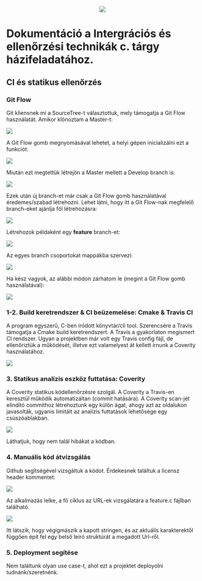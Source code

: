 <p align="center"><img src="doc/images/faup-logo.png"/></p>

# Dokumentáció a Intergrációs és ellenőrzési technikák c. tárgy házifeladatához.

## CI és statikus ellenőrzés

### Git Flow

Git kliensnek mi a SourceTree-t választottuk, mely támogatja a Git Flow használatát.
Amikor klónoztam a Master-t:

<img src="doc/images/without-gitflow.png"/>

A Git Flow gomb megnyomásával lehetet, a helyi gépen inicializálni ezt a funkciót:

<img src="doc/images/gitflow-init.png"/>

Miután ezt megtettük létrejön a Master mellett a Develop branch is:

<img src="doc/images/gitflow-after-init.png"/>

Ezek után új branch-et már csak a Git Flow gomb használatával éredemes/szabad létrehozni.
Lehet látni, hogy itt a Git Flow-nak megfelelő branch-eket ajánlja föl létrehozásra:

<img src="doc/images/gitflow-use-gitflow-button.png"/>

Létrehozok példaként egy **feature** branch-et:

<img src="doc/images/gitflow-new-feature.png"/>

Az egyes branch csoportokat mappákba szervezi:

<img src="doc/images/gitflow-new-feature-after.png"/>

Ha kész vagyok, az alábbi módon zárhatom le (megint a Git Flow gomb használatával):

<img src="doc/images/gitflow-close-feature.png"/>

### 1-2. Build keretrendszer & CI beüzemelése: Cmake & Travis CI

A program egyszerű, C-ben íródott könyvtár/cli tool. Szerencsére a Travis támogatja a Cmake build keretrendszert.
A Travis a gyakorlaton megismert CI rendszer. Ugyan a projektben már volt egy Travis config fájl, de ellenőriztük a működését, illetve ezt valamelyest át kellett írnunk a Coverity használatához.

<img src="doc/images/travis.png"/>

### 3. Statikus analízis eszköz futtatása: Coverity

A Coverity statikus kódellenőrzésre szolgál. A Coverity a Travis-en keresztül működik automatizáltan (commit hatására). A Coverity scan-jét elindító commithoz létrehoztunk egy külön ágat, ahogy azt az oldalukon javasolták, ugyanis limitált az analízis futtatások lehetősége egy csúszóablakban.

<img src="doc/images/coverity.png"/>

Láthatjuk, hogy nem talál hibákat a kódban.

### 4. Manuális kód átvizsgálás

Github segítségével vizsgáltuk a kódot. Érdekesnek találtuk a licensz header kommentet:

<img src="doc/images/license.png"/>

Az alkalmazás lelke, a fő ciklus az URL-ek vizsgálatára a feature.c fájlban található.

<img src="doc/images/code-review.png"/>

Itt látszik, hogy végigmászik a kapott stringen, és az aktuális karakterektől függően épít fel egy belső leíró struktúrát a megadott Url-ről.

### 5. Deployment segítése

Nem találtunk olyan use case-t, ahol ezt a projektet deployolni tudnánk/szeretnénk.